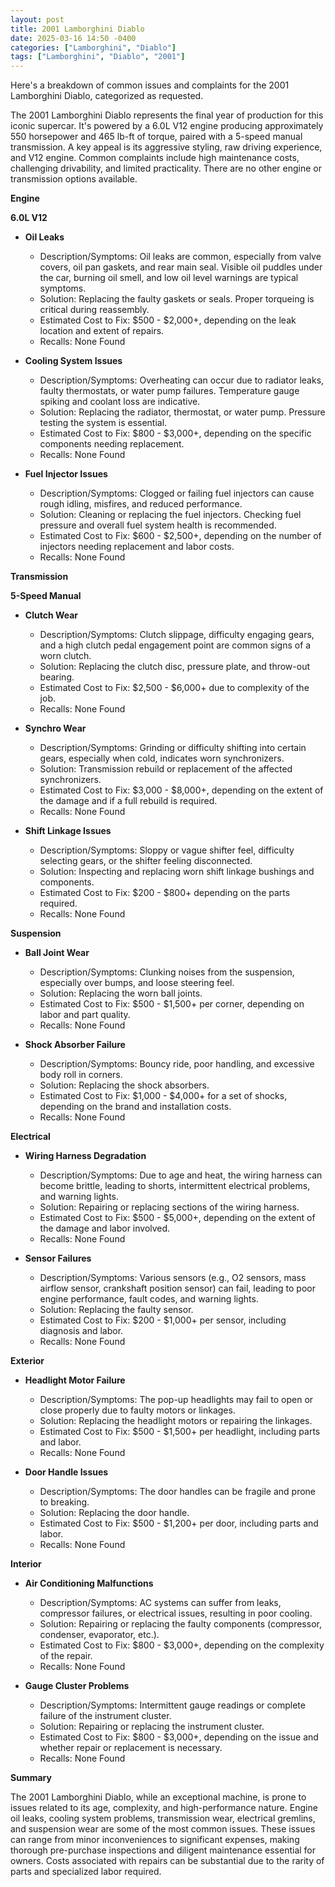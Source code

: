 ```yaml
---
layout: post
title: 2001 Lamborghini Diablo
date: 2025-03-16 14:50 -0400
categories: ["Lamborghini", "Diablo"]
tags: ["Lamborghini", "Diablo", "2001"]
---
```

Here's a breakdown of common issues and complaints for the 2001 Lamborghini Diablo, categorized as requested.

The 2001 Lamborghini Diablo represents the final year of production for this iconic supercar. It's powered by a 6.0L V12 engine producing approximately 550 horsepower and 465 lb-ft of torque, paired with a 5-speed manual transmission. A key appeal is its aggressive styling, raw driving experience, and V12 engine. Common complaints include high maintenance costs, challenging drivability, and limited practicality. There are no other engine or transmission options available.

**Engine**

**6.0L V12**

*   **Oil Leaks**
    *   Description/Symptoms: Oil leaks are common, especially from valve covers, oil pan gaskets, and rear main seal. Visible oil puddles under the car, burning oil smell, and low oil level warnings are typical symptoms.
    *   Solution: Replacing the faulty gaskets or seals. Proper torqueing is critical during reassembly.
    *   Estimated Cost to Fix: $500 - $2,000+, depending on the leak location and extent of repairs.
    *   Recalls: None Found

*   **Cooling System Issues**
    *   Description/Symptoms: Overheating can occur due to radiator leaks, faulty thermostats, or water pump failures. Temperature gauge spiking and coolant loss are indicative.
    *   Solution: Replacing the radiator, thermostat, or water pump. Pressure testing the system is essential.
    *   Estimated Cost to Fix: $800 - $3,000+, depending on the specific components needing replacement.
    *   Recalls: None Found

*   **Fuel Injector Issues**
    *   Description/Symptoms: Clogged or failing fuel injectors can cause rough idling, misfires, and reduced performance.
    *   Solution: Cleaning or replacing the fuel injectors. Checking fuel pressure and overall fuel system health is recommended.
    *   Estimated Cost to Fix: $600 - $2,500+, depending on the number of injectors needing replacement and labor costs.
    *   Recalls: None Found

**Transmission**

**5-Speed Manual**

*   **Clutch Wear**
    *   Description/Symptoms: Clutch slippage, difficulty engaging gears, and a high clutch pedal engagement point are common signs of a worn clutch.
    *   Solution: Replacing the clutch disc, pressure plate, and throw-out bearing.
    *   Estimated Cost to Fix: $2,500 - $6,000+ due to complexity of the job.
    *   Recalls: None Found

*   **Synchro Wear**
    *   Description/Symptoms: Grinding or difficulty shifting into certain gears, especially when cold, indicates worn synchronizers.
    *   Solution: Transmission rebuild or replacement of the affected synchronizers.
    *   Estimated Cost to Fix: $3,000 - $8,000+, depending on the extent of the damage and if a full rebuild is required.
    *   Recalls: None Found

*   **Shift Linkage Issues**
    *   Description/Symptoms: Sloppy or vague shifter feel, difficulty selecting gears, or the shifter feeling disconnected.
    *   Solution: Inspecting and replacing worn shift linkage bushings and components.
    *   Estimated Cost to Fix: $200 - $800+ depending on the parts required.
    *   Recalls: None Found

**Suspension**

*   **Ball Joint Wear**
    *   Description/Symptoms: Clunking noises from the suspension, especially over bumps, and loose steering feel.
    *   Solution: Replacing the worn ball joints.
    *   Estimated Cost to Fix: $500 - $1,500+ per corner, depending on labor and part quality.
    *   Recalls: None Found

*   **Shock Absorber Failure**
    *   Description/Symptoms: Bouncy ride, poor handling, and excessive body roll in corners.
    *   Solution: Replacing the shock absorbers.
    *   Estimated Cost to Fix: $1,000 - $4,000+ for a set of shocks, depending on the brand and installation costs.
    *   Recalls: None Found

**Electrical**

*   **Wiring Harness Degradation**
    *   Description/Symptoms: Due to age and heat, the wiring harness can become brittle, leading to shorts, intermittent electrical problems, and warning lights.
    *   Solution: Repairing or replacing sections of the wiring harness.
    *   Estimated Cost to Fix: $500 - $5,000+, depending on the extent of the damage and labor involved.
    *   Recalls: None Found

*   **Sensor Failures**
    *   Description/Symptoms: Various sensors (e.g., O2 sensors, mass airflow sensor, crankshaft position sensor) can fail, leading to poor engine performance, fault codes, and warning lights.
    *   Solution: Replacing the faulty sensor.
    *   Estimated Cost to Fix: $200 - $1,000+ per sensor, including diagnosis and labor.
    *   Recalls: None Found

**Exterior**

*   **Headlight Motor Failure**
    *   Description/Symptoms: The pop-up headlights may fail to open or close properly due to faulty motors or linkages.
    *   Solution: Replacing the headlight motors or repairing the linkages.
    *   Estimated Cost to Fix: $500 - $1,500+ per headlight, including parts and labor.
    *   Recalls: None Found

*   **Door Handle Issues**
    *   Description/Symptoms: The door handles can be fragile and prone to breaking.
    *   Solution: Replacing the door handle.
    *   Estimated Cost to Fix: $500 - $1,200+ per door, including parts and labor.
    *   Recalls: None Found

**Interior**

*   **Air Conditioning Malfunctions**
    *   Description/Symptoms: AC systems can suffer from leaks, compressor failures, or electrical issues, resulting in poor cooling.
    *   Solution: Repairing or replacing the faulty components (compressor, condenser, evaporator, etc.).
    *   Estimated Cost to Fix: $800 - $3,000+, depending on the complexity of the repair.
    *   Recalls: None Found

*   **Gauge Cluster Problems**
    *   Description/Symptoms: Intermittent gauge readings or complete failure of the instrument cluster.
    *   Solution: Repairing or replacing the instrument cluster.
    *   Estimated Cost to Fix: $800 - $3,000+, depending on the issue and whether repair or replacement is necessary.
    *   Recalls: None Found

**Summary**

The 2001 Lamborghini Diablo, while an exceptional machine, is prone to issues related to its age, complexity, and high-performance nature. Engine oil leaks, cooling system problems, transmission wear, electrical gremlins, and suspension wear are some of the most common issues. These issues can range from minor inconveniences to significant expenses, making thorough pre-purchase inspections and diligent maintenance essential for owners. Costs associated with repairs can be substantial due to the rarity of parts and specialized labor required.

